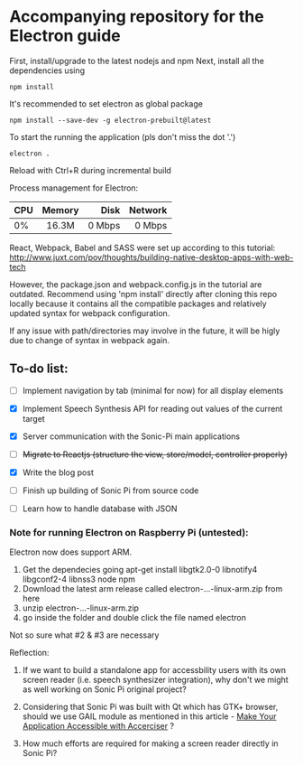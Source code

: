 # Accompanying repository for the Electron guide

First, install/upgrade to the latest nodejs and npm 
Next, install all the dependencies using
```
npm install
```
It's recommended to set electron as global package
```
npm install --save-dev -g electron-prebuilt@latest
```
To start the running the application (pls don't miss the dot '.')
```
electron .
```
Reload with Ctrl+R during incremental build

Process management for Electron:
 
|    CPU   |   Memory      |  Disk |  Network |
|----------|:-------------:|------:|---------:|
|     0%   |  16.3M        | 0 Mbps|   0 Mbps | 

React, Webpack, Babel and SASS were set up according to this tutorial:
http://www.juxt.com/pov/thoughts/building-native-desktop-apps-with-web-tech

However, the package.json and webpack.config.js in the tutorial are outdated. Recommend using 'npm install' directly after cloning this repo locally because it contains all the compatible packages and relatively updated syntax for webpack configuration.

If any issue with path/directories may involve in the future, it will be higly due to change of syntax in webpack again.

## To-do list:
- [ ] Implement navigation by tab (minimal for now) for all display elements
- [x] Implement Speech Synthesis API for reading out values of the current target
- [x] Server communication with the Sonic-Pi main applications
- [ ] ~~Migrate to Reactjs (structure the view, store/model, controller properly)~~
- [X] Write the blog post
- [ ] Finish up building of Sonic Pi from source code
- [ ] Learn how to handle database with JSON


### Note for running Electron on Raspberry Pi (untested):
Electron now does support ARM.

1. Get the dependecies going apt-get install libgtk2.0-0 libnotify4 libgconf2-4 libnss3 node npm
2. Download the latest arm release called electron-...-linux-arm.zip from here
3. unzip electron-...-linux-arm.zip
4. go inside the folder and double click the file named electron

Not so sure what #2 & #3 are necessary

Reflection:
1. If we want to build a standalone app for accessbility users with its own screen reader (i.e. speech synthesizer integration), why don't we might as well working on Sonic Pi original project?

2. Considering that Sonic Pi was built with Qt which has GTK+ browser, should we use GAIL module as mentioned in this article - [Make Your Application Accessible with Accerciser](http://www.linuxjournal.com/article/9991) ?

3. How much efforts are required for making a screen reader directly in Sonic Pi?
